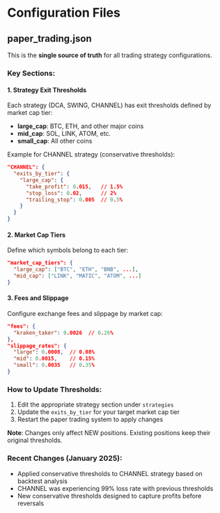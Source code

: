 # Configuration Files

## paper_trading.json

This is the **single source of truth** for all trading strategy configurations.

### Key Sections:

#### 1. Strategy Exit Thresholds
Each strategy (DCA, SWING, CHANNEL) has exit thresholds defined by market cap tier:
- **large_cap**: BTC, ETH, and other major coins
- **mid_cap**: SOL, LINK, ATOM, etc.
- **small_cap**: All other coins

Example for CHANNEL strategy (conservative thresholds):
```json
"CHANNEL": {
  "exits_by_tier": {
    "large_cap": {
      "take_profit": 0.015,   // 1.5%
      "stop_loss": 0.02,      // 2%
      "trailing_stop": 0.005  // 0.5%
    }
  }
}
```

#### 2. Market Cap Tiers
Define which symbols belong to each tier:
```json
"market_cap_tiers": {
  "large_cap": ["BTC", "ETH", "BNB", ...],
  "mid_cap": ["LINK", "MATIC", "ATOM", ...]
}
```

#### 3. Fees and Slippage
Configure exchange fees and slippage by market cap:
```json
"fees": {
  "kraken_taker": 0.0026  // 0.26%
},
"slippage_rates": {
  "large": 0.0008,  // 0.08%
  "mid": 0.0015,    // 0.15%
  "small": 0.0035   // 0.35%
}
```

### How to Update Thresholds:

1. Edit the appropriate strategy section under `strategies`
2. Update the `exits_by_tier` for your target market cap tier
3. Restart the paper trading system to apply changes

**Note**: Changes only affect NEW positions. Existing positions keep their original thresholds.

### Recent Changes (January 2025):

- Applied conservative thresholds to CHANNEL strategy based on backtest analysis
- CHANNEL was experiencing 99% loss rate with previous thresholds
- New conservative thresholds designed to capture profits before reversals
